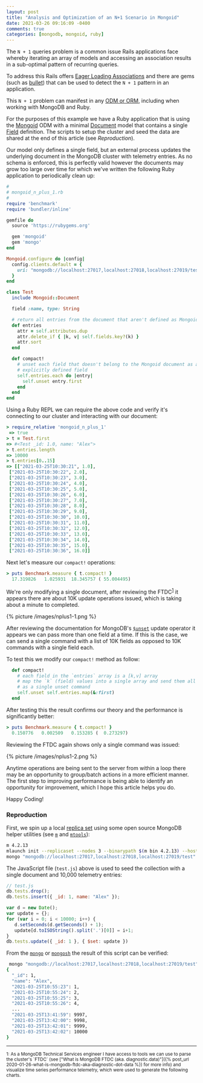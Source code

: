 ```yaml
---
layout: post
title: "Analysis and Optimization of an N+1 Scenario in Mongoid"
date: 2021-03-26 09:16:09 -0400
comments: true
categories: [mongodb, mongoid, ruby]
---
```


The `N + 1` queries problem is a common issue Rails applications face whereby iterating an array of models and accessing an association results in a sub-optimal pattern of recurring queries.

To address this Rails offers [Eager Loading Associations](https://guides.rubyonrails.org/active_record_querying.html#eager-loading-associations) and there are gems (such as [bullet](https://github.com/flyerhzm/bullet)) that can be used to detect the `N + 1` pattern in an application.

This `N + 1` problem can manifest in any [ODM or ORM](https://medium.com/spidernitt/orm-and-odm-a-brief-introduction-369046ec57eb), including when working with MongoDB and Ruby.

For the purposes of this example we have a Ruby application that is using the [Mongoid](https://docs.mongodb.com/mongoid/current/) ODM with a minimal [Document](https://docs.mongodb.com/mongoid/current/tutorials/mongoid-documents/) model that contains a single [Field](https://docs.mongodb.com/mongoid/current/tutorials/mongoid-documents/#fields) definition. The scripts to setup the cluster and seed the data are shared at the end of this article (see _Reproduction_).

<!-- MORE -->

Our model only defines a single field, but an external process updates the underlying document in the MongoDB cluster with telemetry entries. As no schema is enforced, this is perfectly valid however the documents may grow too large over time for which we've written the following Ruby application to periodically clean up:

```ruby
#
# mongoid_n_plus_1.rb
#
require 'benchmark'
require 'bundler/inline'

gemfile do
  source 'https://rubygems.org'

  gem 'mongoid'
  gem 'mongo'
end

Mongoid.configure do |config|
  config.clients.default = {
    uri: "mongodb://localhost:27017,localhost:27018,localhost:27019/test"
  }
end

class Test
  include Mongoid::Document

  field :name, type: String

  # return all entries from the document that aren't defined as Mongoid fields
  def entries
    attr = self.attributes.dup
    attr.delete_if { |k, v| self.fields.key?(k) }
    attr.sort
  end

  def compact!
    # unset each field that doesn't belong to the Mongoid document as an
    # explicitly defined field
    self.entries.each do |entry|
      self.unset entry.first
    end
  end
end
```

Using a Ruby REPL we can require the above code and verify it's connecting to our cluster and interacting with our document:

```ruby
> require_relative 'mongoid_n_plus_1'
 => true
> t = Test.first
=> #<Test _id: 1.0, name: "Alex">
> t.entries.length
=> 10000
> t.entries[0..15]
=> [["2021-03-25T10:30:21", 1.0],
 ["2021-03-25T10:30:22", 2.0],
 ["2021-03-25T10:30:23", 3.0],
 ["2021-03-25T10:30:24", 4.0],
 ["2021-03-25T10:30:25", 5.0],
 ["2021-03-25T10:30:26", 6.0],
 ["2021-03-25T10:30:27", 7.0],
 ["2021-03-25T10:30:28", 8.0],
 ["2021-03-25T10:30:29", 9.0],
 ["2021-03-25T10:30:30", 10.0],
 ["2021-03-25T10:30:31", 11.0],
 ["2021-03-25T10:30:32", 12.0],
 ["2021-03-25T10:30:33", 13.0],
 ["2021-03-25T10:30:34", 14.0],
 ["2021-03-25T10:30:35", 15.0],
 ["2021-03-25T10:30:36", 16.0]]
```

Next let's measure our `compact!` operations:

```ruby
> puts Benchmark.measure { t.compact! }
  17.319826   1.025931  18.345757 ( 55.004495)
```

We're only modifying a single document, after reviewing the FTDC<sup>[1](#fn1)</sup> it appears there are about 10K update operations issued, which is taking about a minute to completed.

{% picture /images/nplus1-1.png %}

After reviewing the documentation for MongoDB's [`$unset`](https://docs.mongodb.com/manual/reference/operator/update/unset/) update operator it appears we can pass more than one field at a time. If this is the case, we can send a single command with a list of 10K fields as opposed to 10K commands with a single field each.

To test this we modify our `compact!` method as follow:

```ruby
  def compact!
    # each field in the `entries` array is a [k,v] array
    # map the `k` (field) values into a single array and send them all
    # as a single unset command
    self.unset self.entries.map(&:first)
  end
```

After testing this the result confirms our theory and the performance is significantly better:

```ruby
> puts Benchmark.measure { t.compact! }
  0.150776   0.002509   0.153285 (  0.273297)
```

Reviewing the FTDC again shows only a single command was issued:

{% picture /images/nplus1-2.png %}

Anytime operations are being sent to the server from within a loop there may be an opportunity to group/batch actions in a more efficient manner. The first step to improving performance is being able to identify an opportunity for improvement, which I hope this article helps you do.

Happy Coding!

### Reproduction

First, we spin up a local [replica set](https://docs.mongodb.com/manual/replication) using some open source MongoDB helper utilities (see [`m`](https://github.com/aheckmann/m) and [`mtools`](https://github.com/rueckstiess/mtools)):

```bash
m 4.2.13
mlaunch init --replicaset --nodes 3 --binarypath $(m bin 4.2.13) --host localhost --bind_ip_all
mongo "mongodb://localhost:27017,localhost:27018,localhost:27019/test" test.js
```

The JavaScript file (`test.js`) above is used to seed the collection with a single document and 10,000 telemetry entries:

```js
// test.js
db.tests.drop();
db.tests.insert({ _id: 1, name: "Alex" });

var d = new Date();
var update = {};
for (var i = 0; i < 10000; i++) {
   d.setSeconds(d.getSeconds() + 1);
   update[d.toISOString().split('.')[0]] = i+1;
}
db.tests.update({ _id: 1 }, { $set: update })
```

From the [`mongo`](https://docs.mongodb.com/manual/mongo/) or [`mongosh`](https://docs.mongodb.com/mongodb-shell/) the result of this script can be verified:

```bash
 mongo "mongodb://localhost:27017,localhost:27018,localhost:27019/test" --quiet --eval 'db.tests.find().pretty()'
{
  "_id": 1,
  "name": "Alex",
  "2021-03-25T10:55:23": 1,
  "2021-03-25T10:55:24": 2,
  "2021-03-25T10:55:25": 3,
  "2021-03-25T10:55:26": 4,
  ...
  "2021-03-25T13:41:59": 9997,
  "2021-03-25T13:42:00": 9998,
  "2021-03-25T13:42:01": 9999,
  "2021-03-25T13:42:02": 10000
}
```

<hr>
<small><a name="fn1">1</a>: As a MongoDB Technical Services engineer I have access to tools we can use to parse the cluster's `FTDC` (see ["What is MongoDB FTDC (aka. diagnostic.data)"]({% post_url 2020-01-26-what-is-mongodb-ftdc-aka-diagnostic-dot-data %}) for more info) and visualize time series performance telemetry, which were used to generate the following charts.</small>
